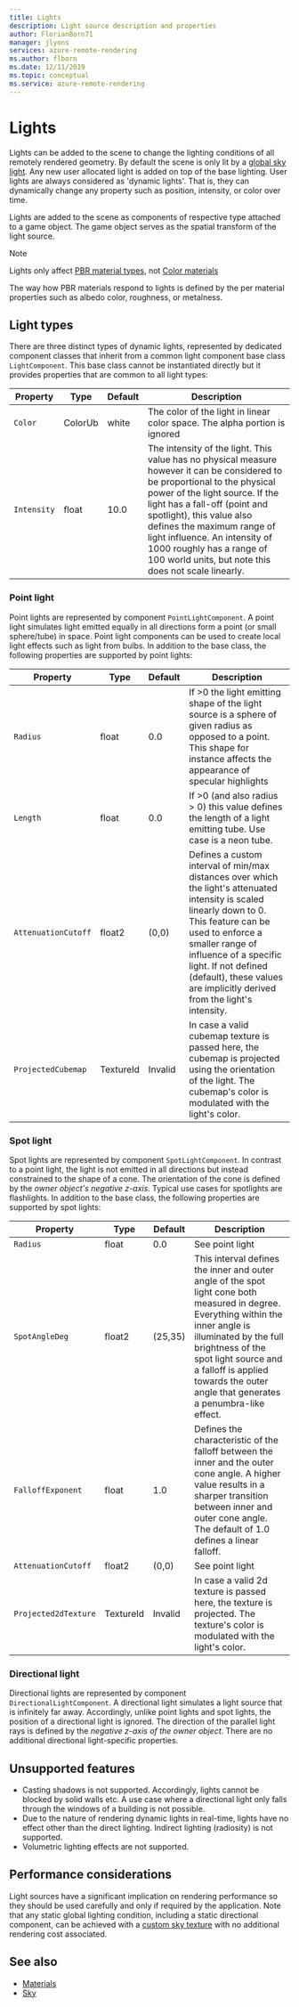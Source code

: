 ```yaml
---
title: Lights
description: Light source description and properties
author: FlorianBorn71
manager: jlyons
services: azure-remote-rendering
ms.author: flborn
ms.date: 12/11/2019
ms.topic: conceptual
ms.service: azure-remote-rendering
---
```

# Lights

Lights can be added to the scene to change the lighting conditions of all remotely rendered geometry. By default the scene is only lit by a [global sky light](../sdk/features-sky.md). Any new user allocated light is added on top of the base lighting. User lights are always considered as 'dynamic lights'. That is, they can dynamically change any property such as position, intensity, or color over time.

Lights are added to the scene as components of respective type attached to a game object. The game object serves as the spatial transform of the light source.

> [!NOTE]
> Lights only affect [PBR material types](../concepts/materials-overview.md#pbr-material), not [Color materials](../concepts/materials-overview.md#color-material)

The way how PBR materials respond to lights is defined by the per material properties such as albedo color, roughness, or metalness.

## Light types
There are three distinct types of dynamic lights, represented by dedicated component classes that inherit from a common light component base class `LightComponent`. This base class cannot be instantiated directly but it provides properties that are common to all light types:

| Property      | Type    | Default | Description                                             | 
|---------------|---------|---------|---------------------------------------------------------| 
| `Color`       | ColorUb | white   | The color of the light in linear color space. The alpha portion is ignored    |
| `Intensity`   | float   | 10.0    | The intensity of the light. This value has no physical measure however it can be considered to be proportional to the physical power of the light source. If the light has a fall-off (point and spotlight), this value also defines the maximum range of light influence. An intensity of 1000 roughly has a range of 100 world units, but note this does not scale linearly. |

### Point light
Point lights are represented by component `PointLightComponent`. A point light simulates light emitted equally in all directions form a point (or small sphere/tube) in space. Point light components can be used to create local light effects such as light from bulbs. In addition to the base class, the following properties are supported by point lights:

| Property      | Type    | Default | Description                                             | 
|---------------|---------|---------|---------------------------------------------------------| 
| `Radius`       | float  | 0.0     | If >0 the light emitting shape of the light source is a sphere of given radius as opposed to a point. This shape for instance affects the appearance of specular highlights |
| `Length`       | float  | 0.0     | If >0 (and also radius > 0) this value defines the length of a light emitting tube. Use case is a neon tube.  |
| `AttenuationCutoff` | float2 | (0,0) | Defines a custom interval of min/max distances over which the light's attenuated intensity is scaled linearly down to 0. This feature can be used to enforce a smaller range of influence of a specific light. If not defined (default), these values are implicitly derived from the light's intensity.   |
| `ProjectedCubemap`  | TextureId | Invalid  | In case a valid cubemap texture is passed here, the cubemap is projected using the orientation of the light. The cubemap's color is modulated with the light's color. |


### Spot light
Spot lights are represented by component `SpotLightComponent`. In contrast to a point light, the light is not emitted in all directions but instead constrained to the shape of a cone. The orientation of the cone is defined by the *owner object's negative z-axis*. Typical use cases for spotlights are flashlights.
In addition to the base class, the following properties are supported by spot lights:

| Property      | Type    | Default | Description                                             | 
|---------------|---------|---------|---------------------------------------------------------| 
| `Radius`       | float  | 0.0     | See point light |
| `SpotAngleDeg` | float2  | (25,35) | This interval defines the inner and outer angle of the spot light cone both measured in degree. Everything within the inner angle is illuminated by the full brightness of the spot light source and a falloff is applied towards the outer angle that generates a penumbra-like effect.|
| `FalloffExponent`       | float  | 1.0     | Defines the characteristic of the falloff between the inner and the outer cone angle. A higher value results in a sharper transition between inner and outer cone angle. The default of 1.0 defines a linear falloff.|
| `AttenuationCutoff` | float2 | (0,0) | See point light   |
| `Projected2dTexture`  | TextureId | Invalid  | In case a valid 2d texture is passed here, the texture is projected. The texture's color is modulated with the light's color. |


### Directional light
Directional lights are represented by component `DirectionalLightComponent`. A directional light simulates a light source that is infinitely far away. Accordingly, unlike point lights and spot lights, the position of a directional light is ignored. The direction of the parallel light rays is defined by the *negative z-axis of the owner object*. There are no additional directional light-specific properties. 


## Unsupported features
* Casting shadows is not supported. Accordingly, lights cannot be blocked by solid walls etc. A use case where a directional light only falls through the windows of a building is not possible.
* Due to the nature of rendering dynamic lights in real-time, lights have no effect other than the direct lighting. Indirect lighting (radiosity) is not supported.
* Volumetric lighting effects are not supported.


## Performance considerations
Light sources have a significant implication on rendering performance so they should be used carefully and only if required by the application. Note that any static global lighting condition, including a static directional component, can be achieved with a [custom sky texture](../sdk/features-sky.md#api-usage) with no additional rendering cost associated.


## See also
* [Materials](../sdk/concepts-materials.md)
* [Sky](../sdk/features-sky.md)
